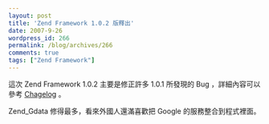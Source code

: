 ```yaml
---
layout: post
title: 'Zend Framework 1.0.2 版釋出'
date: 2007-9-26
wordpress_id: 266
permalink: /blog/archives/266
comments: true
tags: ["Zend Framework"]
---
```


這次 Zend Framework 1.0.2 主要是修正許多 1.0.1 所發現的 Bug ，詳細內容可以參考 [Chagelog](http://framework.zend.com/changelog) 。 

Zend_Gdata 修得最多，看來外國人還滿喜歡把 Google 的服務整合到程式裡面。 
